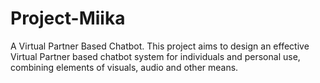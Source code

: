 # Project-Miika

A Virtual Partner Based Chatbot. This project aims to design an effective Virtual Partner based chatbot system for individuals and 
personal use, combining elements of visuals, audio and other means.
